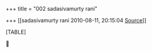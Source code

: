 +++
title = "002 sadasivamurty rani"

+++
[[sadasivamurty rani	2010-08-11, 20:15:04 [Source](https://groups.google.com/g/bvparishat/c/bpat9DOh7Kg)]]



[TABLE]



